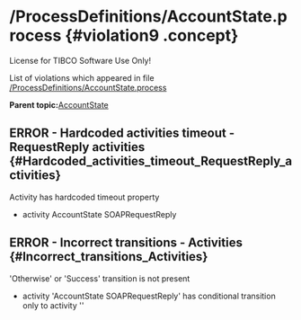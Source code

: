 # /ProcessDefinitions/AccountState.process {#violation9 .concept}

License for TIBCO Software Use Only!

List of violations which appeared in file [/ProcessDefinitions/AccountState.process](../../../projects/AccountState/ProcessDefinitions/AccountState.process.md)

**Parent topic:**[AccountState](../../../qa/projects/AccountState.md)

## ERROR - Hardcoded activities timeout - RequestReply activities {#Hardcoded_activities_timeout_RequestReply_activities}

Activity has hardcoded timeout property

-   activity AccountState SOAPRequestReply

## ERROR - Incorrect transitions - Activities {#Incorrect_transitions_Activities}

'Otherwise' or 'Success' transition is not present

-   activity 'AccountState SOAPRequestReply' has conditional transition only to activity ''

